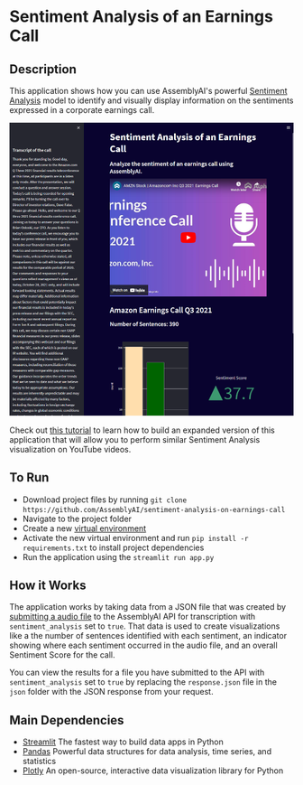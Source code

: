 # Sentiment Analysis of an Earnings Call

## Description

This application shows how you can use AssemblyAI's powerful [Sentiment Analysis](https://www.assemblyai.com/blog/introducing-sentiment-analysis/) model to identify and visually display information on the sentiments expressed in a corporate earnings call.

![Preview](screenshot.png)

Check out [this tutorial](https://youtu.be/kBoe56CfugY) to learn how to build an expanded version of this application that will allow you to perform similar Sentiment Analysis visualization on YouTube videos.

## To Run

* Download project files by running `git clone https://github.com/AssemblyAI/sentiment-analysis-on-earnings-call`
* Navigate to the project folder
* Create a new [virtual environment](https://docs.python.org/3/library/venv.html)
* Activate the new virtual environment and run `pip install -r requirements.txt` to install project dependencies
* Run the application using the `streamlit run app.py`

## How it Works

The application works by taking data from a JSON file that was created by [submitting a audio file](https://www.assemblyai.com/docs/audio-intelligence#sentiment-analysis) to the AssemblyAI API for transcription with `sentiment_analysis` set to `true`. That data is used to create visualizations like a the number of sentences identified with each sentiment, an indicator showing where each sentiment occurred in the audio file, and an overall Sentiment Score for the call.

You can view the results for a file you have submitted to the API with `sentiment_analysis` set to `true` by replacing the `response.json` file in the `json` folder with the JSON response from your request.

## Main Dependencies

* [Streamlit](https://pypi.org/project/streamlit/) The fastest way to build data apps in Python
* [Pandas](https://pypi.org/project/pandas/) Powerful data structures for data analysis, time series, and statistics
* [Plotly](https://pypi.org/project/plotly/) An open-source, interactive data visualization library for Python